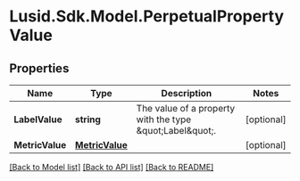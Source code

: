
# Lusid.Sdk.Model.PerpetualPropertyValue

## Properties

Name | Type | Description | Notes
------------ | ------------- | ------------- | -------------
**LabelValue** | **string** | The value of a property with the type \&quot;Label\&quot;. | [optional] 
**MetricValue** | [**MetricValue**](MetricValue.md) |  | [optional] 

[[Back to Model list]](../README.md#documentation-for-models)
[[Back to API list]](../README.md#documentation-for-api-endpoints)
[[Back to README]](../README.md)

